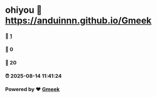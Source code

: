 # ohiyou :link: https://anduinnn.github.io/Gmeek 
### :page_facing_up: [1](https://anduinnn.github.io/Gmeek/tag.html) 
### :speech_balloon: 0 
### :hibiscus: 20 
### :alarm_clock: 2025-08-14 11:41:24 
### Powered by :heart: [Gmeek](https://github.com/Meekdai/Gmeek)
